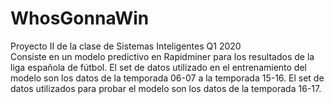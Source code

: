 # WhosGonnaWin
Proyecto II de la clase de Sistemas Inteligentes Q1 2020  
Consiste en un modelo predictivo en Rapidminer para los resultados de la liga española de fútbol. El set de datos utilizado en el entrenamiento del modelo son los datos de la temporada 06-07 a la temporada 15-16. El set de datos utilizados para probar el modelo son los datos de la temporada 16-17.
